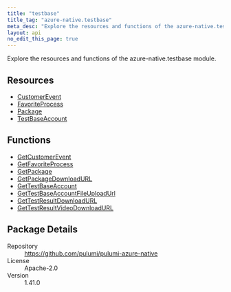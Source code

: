 ```yaml
---
title: "testbase"
title_tag: "azure-native.testbase"
meta_desc: "Explore the resources and functions of the azure-native.testbase module."
layout: api
no_edit_this_page: true
---
```


<!-- WARNING: this file was generated by Pulumi Docs Generator. -->
<!-- Do not edit by hand unless you're certain you know what you are doing! -->

Explore the resources and functions of the azure-native.testbase module.

<h2 id="resources">Resources</h2>
<ul class="api">
    <li><a href="customerevent" title="CustomerEvent"><span class="api-symbol api-symbol--resource"></span>CustomerEvent</a></li>
    <li><a href="favoriteprocess" title="FavoriteProcess"><span class="api-symbol api-symbol--resource"></span>FavoriteProcess</a></li>
    <li><a href="package" title="Package"><span class="api-symbol api-symbol--resource"></span>Package</a></li>
    <li><a href="testbaseaccount" title="TestBaseAccount"><span class="api-symbol api-symbol--resource"></span>TestBaseAccount</a></li>
</ul>

<h2 id="functions">Functions</h2>
<ul class="api">
    <li><a href="getcustomerevent" title="GetCustomerEvent"><span class="api-symbol api-symbol--function"></span>GetCustomerEvent</a></li>
    <li><a href="getfavoriteprocess" title="GetFavoriteProcess"><span class="api-symbol api-symbol--function"></span>GetFavoriteProcess</a></li>
    <li><a href="getpackage" title="GetPackage"><span class="api-symbol api-symbol--function"></span>GetPackage</a></li>
    <li><a href="getpackagedownloadurl" title="GetPackageDownloadURL"><span class="api-symbol api-symbol--function"></span>GetPackageDownloadURL</a></li>
    <li><a href="gettestbaseaccount" title="GetTestBaseAccount"><span class="api-symbol api-symbol--function"></span>GetTestBaseAccount</a></li>
    <li><a href="gettestbaseaccountfileuploadurl" title="GetTestBaseAccountFileUploadUrl"><span class="api-symbol api-symbol--function"></span>GetTestBaseAccountFileUploadUrl</a></li>
    <li><a href="gettestresultdownloadurl" title="GetTestResultDownloadURL"><span class="api-symbol api-symbol--function"></span>GetTestResultDownloadURL</a></li>
    <li><a href="gettestresultvideodownloadurl" title="GetTestResultVideoDownloadURL"><span class="api-symbol api-symbol--function"></span>GetTestResultVideoDownloadURL</a></li>
</ul>

<h2 id="package-details">Package Details</h2>
<dl class="package-details">
	<dt>Repository</dt>
	<dd><a href="https://github.com/pulumi/pulumi-azure-native">https://github.com/pulumi/pulumi-azure-native</a></dd>
	<dt>License</dt>
	<dd>Apache-2.0</dd>
	<dt>Version</dt>
	<dd>1.41.0</dd>
</dl>

